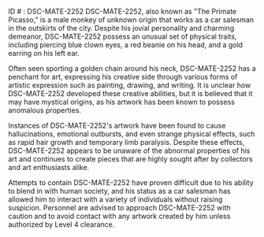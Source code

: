 ID # : DSC-MATE-2252
DSC-MATE-2252, also known as "The Primate Picasso," is a male monkey of unknown origin that works as a car salesman in the outskirts of the city. Despite his jovial personality and charming demeanor, DSC-MATE-2252 possess an unusual set of physical traits, including piercing blue clown eyes, a red beanie on his head, and a gold earring on his left ear. 

Often seen sporting a golden chain around his neck, DSC-MATE-2252 has a penchant for art, expressing his creative side through various forms of artistic expression such as painting, drawing, and writing. It is unclear how DSC-MATE-2252 developed these creative abilities, but it is believed that it may have mystical origins, as his artwork has been known to possess anomalous properties.

Instances of DSC-MATE-2252's artwork have been found to cause hallucinations, emotional outbursts, and even strange physical effects, such as rapid hair growth and temporary limb paralysis. Despite these effects, DSC-MATE-2252 appears to be unaware of the abnormal properties of his art and continues to create pieces that are highly sought after by collectors and art enthusiasts alike.

Attempts to contain DSC-MATE-2252 have proven difficult due to his ability to blend in with human society, and his status as a car salesman has allowed him to interact with a variety of individuals without raising suspicion. Personnel are advised to approach DSC-MATE-2252 with caution and to avoid contact with any artwork created by him unless authorized by Level 4 clearance.